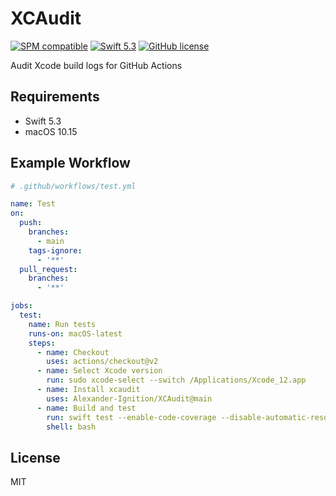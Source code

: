 # XCAudit

[![SPM compatible](https://img.shields.io/badge/spm-compatible-brightgreen.svg?style=flat)](https://swift.org/package-manager)
[![Swift 5.3](https://img.shields.io/badge/swift-5.2-red.svg?style=flat)](https://developer.apple.com/swift)
[![GitHub license](https://img.shields.io/badge/license-MIT-lightgrey.svg)](https://github.com/Alexander-Ignition/XCAudit/blob/master/LICENSE)

Audit Xcode build logs for GitHub Actions

## Requirements

- Swift 5.3
- macOS 10.15

## Example Workflow

```yml
# .github/workflows/test.yml

name: Test
on:
  push:
    branches:
      - main
    tags-ignore:
      - '**'
  pull_request:
    branches:
      - '**'

jobs:
  test:
    name: Run tests
    runs-on: macOS-latest
    steps:
      - name: Checkout
        uses: actions/checkout@v2
      - name: Select Xcode version
        run: sudo xcode-select --switch /Applications/Xcode_12.app
      - name: Install xcaudit
        uses: Alexander-Ignition/XCAudit@main
      - name: Build and test
        run: swift test --enable-code-coverage --disable-automatic-resolution 2>&1 | xcaudit
        shell: bash
```

## License

MIT
